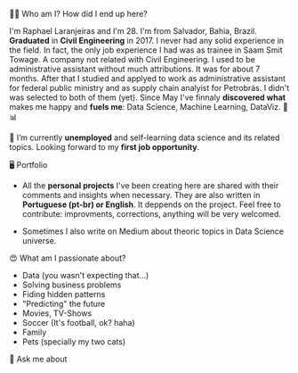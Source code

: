🙋‍♂️ Who am I? How did I end up here?

  I'm Raphael Laranjeiras and I'm 28. I'm from Salvador, Bahia, Brazil. **Graduated** in **Civil Engineering** in 2017.
I never had any solid experience in the field. In fact, the only job experience I had was as trainee in Saam Smit Towage. 
A company not related with Civil Engineering. I used to be administrative assistant without much attributions. It was for
about 7 months. After that I studied and applyed to work as administrative assistant for federal public ministry and as 
supply chain analyist for Petrobrás. I didn't was selected to both of them (yet). Since May I've finnaly **discovered what** 
makes me happy and **fuels me**: Data Science, Machine Learning, DataViz.  🤖📊
   
🤝 I’m currently **unemployed** and self-learning data science and its related topics. 
   Looking forward to my **first job opportunity**.

🖥️ Portfolio
  - All the **personal projects** I've been creating here are shared with their comments and insights when necessary. They are also 
written in **Portuguese (pt-br) or English**. It deppends on the project. Feel free to contribute: improvments, corrections, anything 
will be very welcomed. 

  - Sometimes I also write on Medium about theoric topics in Data Science universe. 



😍 What am I passionate about?
  - Data (you wasn't expecting that...)
  - Solving business problems
  - Fiding hidden patterns 
  - "Predicting" the future
  - Movies, TV-Shows
  - Soccer (It's football, ok? haha)
  - Family
  - Pets (specially my two cats)

💬 Ask me about
